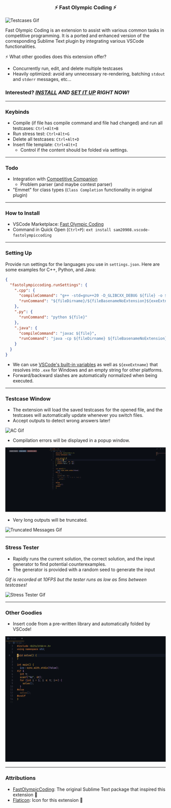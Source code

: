 <h3 align="center">⚡ Fast Olympic Coding ⚡</h3>

![Testcases Gif](media/demo.gif)

Fast Olympic Coding is an extension to assist with various common tasks in competitive programming. It is a ported and enhanced version of the corresponding Sublime Text plugin by integrating various VSCode functionalities.

⚡ What other goodies does this extension offer?
  - Concurrently run, edit, and delete multiple testcases
  - Heavily optimized: avoid any unnecessary re-rendering, batching `stdout` and `stderr` messages, etc...

### Interested? _[INSTALL](#how-to-install) AND [SET IT UP](#setting-up) RIGHT NOW!_

---

### Keybinds
- Compile (if file has compile command and file had changed) and run all testcases: `Ctrl+Alt+B`
- Run stress test: `Ctrl+Alt+G`
- Delete all testcases: `Ctrl+Alt+D`
- Insert file template: `Ctrl+Alt+I`
  - Control if the content should be folded via settings.

---

### Todo
- Integration with [Competitive Companion](https://github.com/jmerle/competitive-companion)
  - Problem parser (and maybe contest parser)
- "Emmet" for class types (`Class Completion` functionality in original plugin)

---

### How to Install
- VSCode Marketplace: [Fast Olympic Coding](https://marketplace.visualstudio.com/items?itemName=sam20908.vscode-fastolympiccoding)
- Command in Quick Open (`Ctrl+P`): `ext install sam20908.vscode-fastolympiccoding`

---

### Setting Up
Provide run settings for the languages you use in `settings.json`. Here are some examples for C++, Python, and Java:
```json
{
  "fastolympiccoding.runSettings": {
    ".cpp": {
      "compileCommand": "g++ -std=gnu++20 -D_GLIBCXX_DEBUG ${file} -o ${fileDirname}/${fileBasenameNoExtension}${exeExtname} -fdiagnostics-color=always",
      "runCommand": "${fileDirname}/${fileBasenameNoExtension}${exeExtname}"
    },
    ".py": {
      "runCommand": "python ${file}"
    },
    ".java": {
      "compileCommand": "javac ${file}",
      "runCommand": "java -cp ${fileDirname} ${fileBasenameNoExtension}"
    }
  }
}
```

- We can use [VSCode's built-in variables](https://code.visualstudio.com/docs/editor/variables-reference) as well as `${exeExtname}` that resolves into `.exe` for Windows and an empty string for other platforms. 
- Forward/backward slashes are automatically normalized when being executed.

---

### Testcase Window
- The extension will load the saved testcases for the opened file, and the testcases will automatically update whenever you switch files.
- Accept outputs to detect wrong answers later!

![AC Gif](media/ac.gif)

- Compilation errors will be displayed in a popup window.

![Compile Error Gif](media/compile_error.gif)

- Very long outputs will be truncated. 

![Truncated Messages Gif](media/truncated_messages.gif)

---

### Stress Tester
- Rapidly runs the current solution, the correct solution, and the input generator to find potential counterexamples.
- The generator is provided with a random seed to generate the input

*Gif is recorded at 10FPS but the tester runs as low as 5ms between testcases!*

![Stress Tester Gif](media/stress_tester.gif)

---

### Other Goodies
- Insert code from a pre-written library and automatically folded by VSCode!

![File Template Gif](media/file_template.gif)

---

### Attributions

- [FastOlympicCoding](https://github.com/Jatana/FastOlympicCoding): The original Sublime Text package that inspired this extension 💖
- [Flaticon](https://www.flaticon.com/): Icon for this extension 💖